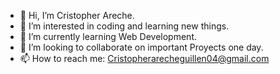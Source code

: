 - 👋 Hi, I’m Cristopher Areche.
- 👀 I’m interested in coding and learning new things.
- 🌱 I’m currently learning Web Development.
- 💞️ I’m looking to collaborate on important Proyects one day.
- 📫 How to reach me: Cristopherarecheguillen04@gmail.com


